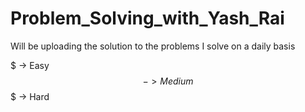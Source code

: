 # Problem_Solving_with_Yash_Rai
Will be uploading the solution to the problems I solve on a daily basis

$ -> Easy
$$ -> Medium
$$$ -> Hard
